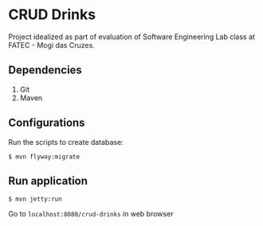 # CRUD Drinks

Project idealized as part of evaluation of Software Engineering Lab class at FATEC - Mogi das Cruzes.

## Dependencies

1. Git
2. Maven

## Configurations

Run the scripts to create database:

```
$ mvn flyway:migrate
```
    
## Run application

```
$ mvn jetty:run
```

Go to `localhost:8080/crud-drinks` in web browser

